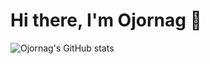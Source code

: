 # Hi there, I'm Ojornag 👋
![Ojornag's GitHub stats](https://github-readme-stats.vercel.app/api?username=ojornag&show_icons=true&theme=onedark)
